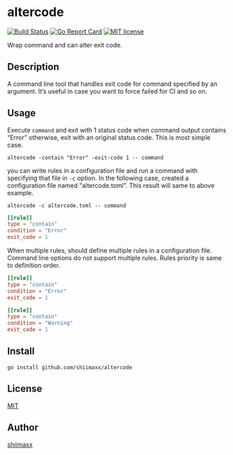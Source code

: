 altercode
=========

[![Build Status](https://travis-ci.org/shiimaxx/altercode.svg?branch=master)](https://travis-ci.org/shiimaxx/altercode)
[![Go Report Card](https://goreportcard.com/badge/github.com/shiimaxx/altercode)](https://goreportcard.com/report/github.com/shiimaxx/altercode)
[![MIT license](https://img.shields.io/badge/License-MIT-blue.svg)](LICENSE)

Wrap command and can alter exit code.

## Description

A command line tool that handles exit code for command specified by an argument. It’s useful in case you want to force failed for CI and so on.


## Usage

Execute `command` and exit with 1 status code when command output contains “Error” otherwise, exit with an original status code.
This is most simple case.

```
altercode -contain "Error" -exit-code 1 -- command
```

you can write rules in a configuration file and run a command with specifying that file in `-c` option.
In the following case, created a configuration file named "altercode.toml". This result will same to above example.

```
altercode -c altercode.toml -- command
```

```toml
[[rule]]
type = "contain"
condition = "Error"
exit_code = 1
```

When multiple rules, should define multiple rules in a configuration file. Command line options do not support multiple rules.
Rules priority is same to definition order.   

```toml
[[rule]]
type = "contain"
condition = "Error"
exit_code = 1

[[rule]]
type = "contain"
condition = "Warning"
exit_code = 1
```


## Install

```
go install github.com/shiimaxx/altercode
```


## License

[MIT](https://github.com/shiimaxx/altercode/blob/master/LICENSE)


## Author

[shiimaxx](https://github.com/shiimaxx)
